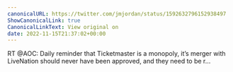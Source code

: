 ```yaml
---
canonicalURL: https://twitter.com/jmjordan/status/1592632796152938497
ShowCanonicalLink: true
CanonicalLinkText: View original on
date: 2022-11-15T21:37:02+00:00
---
```

RT @AOC: Daily reminder that Ticketmaster is a monopoly, it’s merger with LiveNation should never have been approved, and they need to be r…
